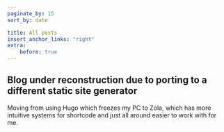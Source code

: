 ```yaml
---
paginate_by: 15
sort_by: date

title: All posts
insert_anchor_links: "right"
extra:
    before: true
---
```


## Blog under reconstruction due to porting to a different static site generator

Moving from using Hugo which freezes my PC to Zola, which has more intuitive systems for shortcode and just all around easier to work with for me.

